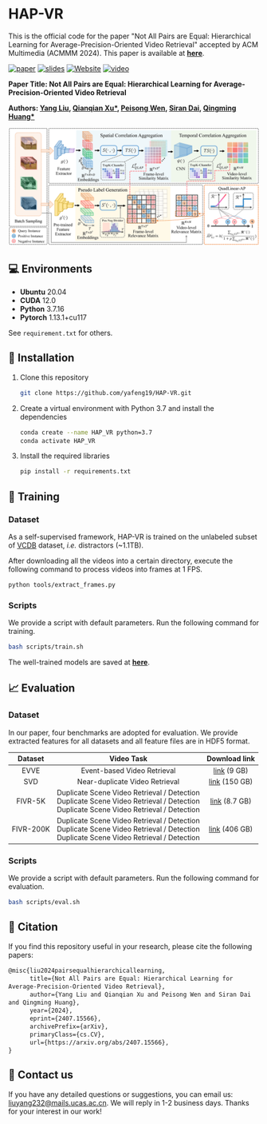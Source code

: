 # HAP-VR
This is the official code for the paper "Not All Pairs are Equal: Hierarchical Learning for Average-Precision-Oriented Video Retrieval" accepted by ACM Multimedia (ACMMM 2024). This paper is available at [**here**](https://arxiv.org/abs/2407.15566).

[![paper](https://img.shields.io/badge/arXiv-Paper-b31b1b.svg?style=flat)](https://arxiv.org/abs/2407.15566) [![slides](https://img.shields.io/badge/Presentation-Slides-B762C1)](https://github.com/yafeng19/HAP-VR) [![Website](https://img.shields.io/badge/Project-Website-87CEEB)](https://github.com/yafeng19/HAP-VR) [![video](https://img.shields.io/badge/Video-Presentation-F9D371)](https://github.com/yafeng19/HAP-VR)

**Paper Title: Not All Pairs are Equal: Hierarchical Learning for Average-Precision-Oriented Video Retrieval**

**Authors: [Yang Liu](https://yafeng19.github.io/),  [Qianqian Xu*](https://qianqianxu010.github.io/), [Peisong Wen](https://scholar.google.com.hk/citations?user=Zk2XLWYAAAAJ&hl=zh-CN&oi=ao), [Siran Dai](https://scholar.google.com.hk/citations?user=_6gw9FQAAAAJ&hl=zh-CN&oi=ao), [Qingming Huang*](https://people.ucas.ac.cn/~qmhuang)**   

![assets/pipeline.png](./assets/pipeline.png)

## :computer: Environments

* **Ubuntu** 20.04
* **CUDA** 12.0
* **Python** 3.7.16
* **Pytorch** 1.13.1+cu117

See `requirement.txt` for others.

## :wrench: Installation

1. Clone this repository

    ```bash
    git clone https://github.com/yafeng19/HAP-VR.git
    ```

2. Create a virtual environment with Python 3.7 and install the dependencies

    ```bash
    conda create --name HAP_VR python=3.7
    conda activate HAP_VR
    ```

3. Install the required libraries

    ```bash
    pip install -r requirements.txt
    ```

## :rocket: Training

### Dataset

As a self-supervised framework, HAP-VR is trained on the unlabeled subset of  [VCDB](https://fvl.fudan.edu.cn/dataset/vcdb/list.htm) dataset, *i.e.* distractors (~1.1TB). 

After downloading all the videos into a certain directory, execute the following command to process videos into frames at 1 FPS.

```bash
python tools/extract_frames.py
```

### Scripts

We provide a script with default parameters. Run the following command for training.

```bash
bash scripts/train.sh
```

The well-trained models are saved at [**here**](https://github.com/yafeng19/HAP-VR/tree/master/ckpt).

## :chart_with_upwards_trend: Evaluation

### Dataset

In our paper, four benchmarks are adopted for evaluation. We provide extracted features for all datasets and all feature files are in HDF5 format.

|  Dataset  |                          Video Task                          |                        Download link                         |
| :-------: | :----------------------------------------------------------: | :----------------------------------------------------------: |
|   EVVE    |                 Event-based Video Retrieval                  | [link](https://mever.iti.gr/distill-and-select/features/evve.hdf5) (9 GB) |
|    SVD    |                Near-duplicate Video Retrieval                | [link](https://mever.iti.gr/distill-and-select/features/svd.hdf5) (150 GB) |
|  FIVR-5K  | Duplicate Scene Video Retrieval / Detection <br />Duplicate Scene Video Retrieval / Detection <br />Duplicate Scene Video Retrieval / Detection | [link](https://mever.iti.gr/distill-and-select/features/fivr_5k.hdf5) (8.7 GB) |
| FIVR-200K | Duplicate Scene Video Retrieval / Detection <br />Duplicate Scene Video Retrieval / Detection <br />Duplicate Scene Video Retrieval / Detection | [link](https://mever.iti.gr/distill-and-select/features/fivr_200k.hdf5) (406 GB) |

### Scripts

We provide a script with default parameters. Run the following command for evaluation.

```bash
bash scripts/eval.sh
```

## :pencil: Citation

If you find this repository useful in your research, please cite the following papers:

```
@misc{liu2024pairsequalhierarchicallearning,
      title={Not All Pairs are Equal: Hierarchical Learning for Average-Precision-Oriented Video Retrieval}, 
      author={Yang Liu and Qianqian Xu and Peisong Wen and Siran Dai and Qingming Huang},
      year={2024},
      eprint={2407.15566},
      archivePrefix={arXiv},
      primaryClass={cs.CV},
      url={https://arxiv.org/abs/2407.15566}, 
}
```

## :email: Contact us

If you have any detailed questions or suggestions, you can email us: liuyang232@mails.ucas.ac.cn. We will reply in 1-2 business days. Thanks for your interest in our work!


